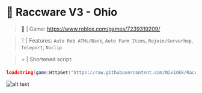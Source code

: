 # 🍷 Raccware V3 - Ohio

> 🔗 | Game: https://www.roblox.com/games/7239319209/

> ❔ | Features: `Auto Rob ATMs/Bank`, `Auto Farm Items`, `Rejoin/Serverhop`, `Teleport`, `Noclip`

> ⭐ | Shortened script: 
```lua
loadstring(game:HttpGet("https://raw.githubusercontent.com/Niximkk/Raccware/main/Raccware%20Ohio/Raccware%20Ohio.lua"))()
```
![alt text](https://media.discordapp.net/attachments/1053485155177742396/1061739411726925864/image.png?width=560&height=315)

